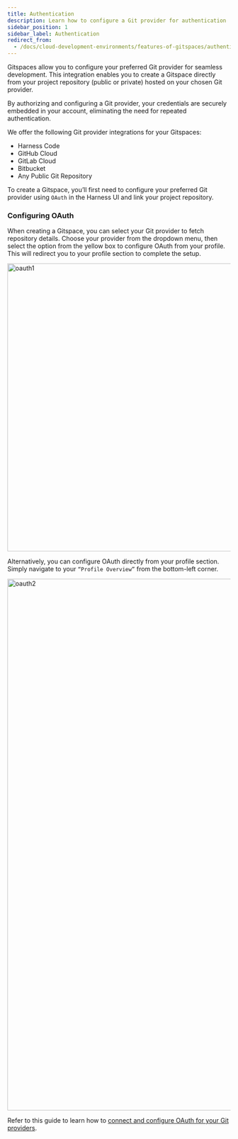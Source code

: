 ```yaml
---
title: Authentication
description: Learn how to configure a Git provider for authentication
sidebar_position: 1
sidebar_label: Authentication
redirect_from:
  - /docs/cloud-development-environments/features-of-gitspaces/authentication
---
```


Gitspaces allow you to configure your preferred Git provider for seamless development. This integration enables you to create a Gitspace directly from your project repository (public or private) hosted on your chosen Git provider.

By authorizing and configuring a Git provider, your credentials are securely embedded in your account, eliminating the need for repeated authentication.

We offer the following Git provider integrations for your Gitspaces:
- Harness Code
- GitHub Cloud
- GitLab Cloud
- Bitbucket
- Any Public Git Repository

To create a Gitspace, you’ll first need to configure your preferred Git provider using ```OAuth``` in the Harness UI and link your project repository.

### Configuring OAuth
When creating a Gitspace, you can select your Git provider to fetch repository details. Choose your provider from the dropdown menu, then select the option from the yellow box to configure OAuth from your profile. This will redirect you to your profile section to complete the setup.

<img width="650" alt="oauth1" src="https://github.com/user-attachments/assets/62f8c2f5-af74-4ed6-a709-f87af8c706a3"/>

Alternatively, you can configure OAuth directly from your profile section. Simply navigate to your ```“Profile Overview”``` from the bottom-left corner.

<img width="1200" alt="oauth2" src="https://github.com/user-attachments/assets/ce788c1a-8481-472b-87d3-d684fe9e023d"/>

Refer to this guide to learn how to [connect and configure OAuth for your Git providers](https://developer.harness.io/docs/platform/git-experience/oauth-integration/).



